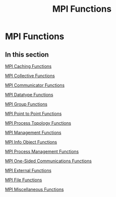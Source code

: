 ﻿---
title: MPI Functions
TOCTitle: MPI Functions
ms:assetid: 697290CD-D6FF-484D-99B5-C5E2500DD11F
ms:mtpsurl: https://msdn.microsoft.com/en-us/library/Dn473375(v=VS.85)
ms:contentKeyID: 59360911
ms.date: 03/28/2018
mtps_version: v=VS.85
---

# MPI Functions

## In this section

[MPI Caching Functions](mpi-caching-functions.md)

[MPI Collective Functions](mpi-collective-functions.md)

[MPI Communicator Functions](mpi-communicator-functions.md)

[MPI Datatype Functions](mpi-datatype-functions.md)

[MPI Group Functions](mpi-group-functions.md)

[MPI Point to Point Functions](mpi-point-to-point-functions.md)

[MPI Process Topology Functions](mpi-process-topology-functions.md)

[MPI Management Functions](mpi-management-functions.md)

[MPI Info Object Functions](mpi-info-object-functions.md)

[MPI Process Management Functions](mpi-process-management-functions.md)

[MPI One-Sided Communications Functions](mpi-one-sided-communications-functions.md)

[MPI External Functions](mpi-external-functions.md)

[MPI File Functions](mpi-file-functions.md)

[MPI Miscellaneous Functions](mpi-miscellaneous-functions.md)

